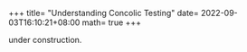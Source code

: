 +++
title= "Understanding Concolic Testing"
date= 2022-09-03T16:10:21+08:00
math= true
+++

under construction.